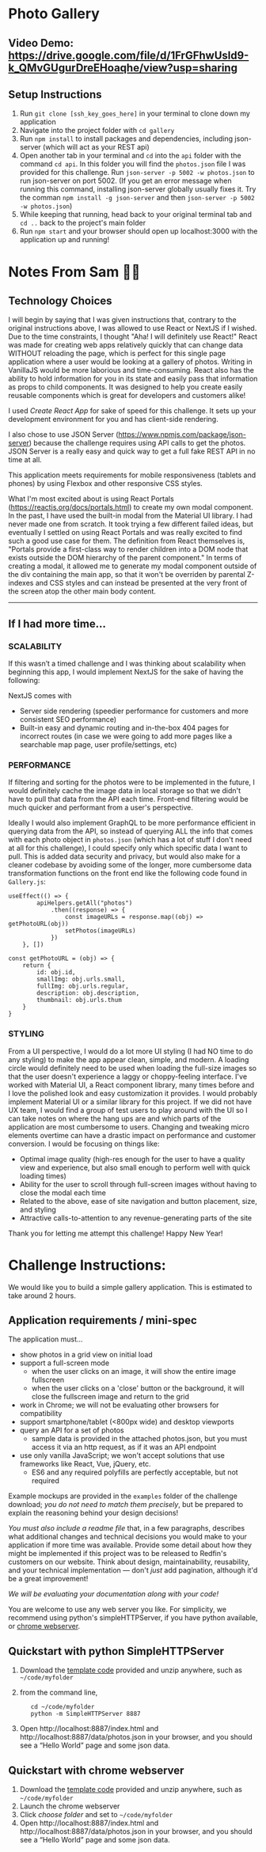 # Photo Gallery

## Video Demo: https://drive.google.com/file/d/1FrGFhwUsld9-k_QMvGUgurDreEHoaqhe/view?usp=sharing

## Setup Instructions
1. Run `git clone [ssh_key_goes_here]` in your terminal to clone down my application
2. Navigate into the project folder with `cd gallery`
3. Run `npm install` to install packages and dependencies, including json-server (which will act as your REST api)
4. Open another tab in your terminal and `cd` into the `api` folder with the command `cd api`. In this folder you will find the `photos.json` file I was provided for this challenge. Run `json-server -p 5002 -w photos.json` to run json-server on port 5002. (If you get an error message when running this command, installing json-server globally usually fixes it. Try the comman `npm install -g json-server` and then `json-server -p 5002 -w photos.json`)
5. While keeping that running, head back to your original terminal tab and `cd ..` back to the project's main folder
6. Run `npm start` and your browser should open up localhost:3000 with the application up and running!
# Notes From Sam 👩🏻

## Technology Choices
I will begin by saying that I was given instructions that, contrary to the original instructions above, I was allowed to use React or NextJS if I wished. Due to the time constraints, I thought "Aha! I will definitely use React!" React was made for creating web apps relatively quickly that can change data WITHOUT reloading the page, which is perfect for this single page application where a user would be looking at a gallery of photos. Writing in VanillaJS would be more laborious and time-consuming. React also has the ability to hold information for you in its state and easily pass that information as props to child components. It was designed to help you create easily reusable components which is great for developers and customers alike!

I used *Create React App* for sake of speed for this challenge. It sets up your development environment for you and has client-side rendering. 

I also chose to use JSON Server (https://www.npmjs.com/package/json-server) because the challenge requires using API calls to get the photos. JSON Server is a really easy and quick way to get a full fake REST API in no time at all.

This application meets requirements for mobile responsiveness (tablets and phones) by using Flexbox and other responsive CSS styles.

What I'm most excited about is using React Portals (https://reactjs.org/docs/portals.html) to create my own modal component. In the past, I have used the built-in modal from the Material UI library. I had never made one from scratch. It took trying a few different failed ideas, but eventually I settled on using React Portals and was really excited to find such a good use case for them. The definition from React themselves is, "Portals provide a first-class way to render children into a DOM node that exists outside the DOM hierarchy of the parent component." In terms of creating a modal, it allowed me to generate my modal component outside of the div containing the main app, so that it won't be overriden by parental Z-indexes and CSS styles and can instead be presented at the very front of the screen atop the other main body content.
___

## If I had more time...
### SCALABILITY
If this wasn’t a timed challenge and I was thinking about scalability when beginning this app, I would implement NextJS for the sake of having the following:

NextJS comes with
* Server side rendering (speedier performance for customers and more consistent SEO performance)
* Built-in easy and dynamic routing and in-the-box 404 pages for incorrect routes (in case we were going to add more pages like a searchable map page, user profile/settings, etc)

### PERFORMANCE

If filtering and sorting for the photos were to be implemented in the future, I would definitely cache the image data in local storage so that we didn't have to pull that data from the API each time. Front-end filtering would be much quicker and performant from a user's perspective.

Ideally I would also implement GraphQL to be more performance efficient in querying data from the API, so instead of querying ALL the info that comes with each photo object in `photos.json` (which has a lot of stuff I don't need at all for this challenge), I could specify only which specific data I want to pull. This is added data security and privacy, but would also make for a cleaner codebase by avoiding some of the longer, more cumbersome data transformation functions on the front end like the following code found in `Gallery.js`:

```
useEffect(() => {
        apiHelpers.getAll("photos")
            .then((response) => {
                const imageURLs = response.map((obj) => getPhotoURL(obj))
                setPhotos(imageURLs)
            })
    }, [])

const getPhotoURL = (obj) => {
    return {
        id: obj.id,
        smallImg: obj.urls.small,
        fullImg: obj.urls.regular,
        description: obj.description,
        thumbnail: obj.urls.thum
    }
}
```

### STYLING
From a UI perspective, I would do a lot more UI styling (I had NO time to do any styling) to make the app appear clean, simple, and modern. A loading circle would definitely need to be used when loading the full-size images so that the user doesn't experience a laggy or choppy-feeling interface. I've worked with Material UI, a React component library, many times before and I love the polished look and easy customization it provides. I would probably implement Material UI or a similar library for this project. If we did not have UX team, I would find a group of test users to play around with the UI so I can take notes on where the hang ups are and which parts of the application are most cumbersome to users. Changing and tweaking micro elements overtime can have a drastic impact on performance and customer conversion. I would be focusing on things like:
- Optimal image quality (high-res enough for the user to have a quality view and experience, but also small enough to perform well with quick loading times)
- Ability for the user to scroll through full-screen images without having to close the modal each time
- Related to the above, ease of site navigation and button placement, size, and styling
- Attractive calls-to-attention to any revenue-generating parts of the site


Thank you for letting me attempt this challenge! Happy New Year!


# Challenge Instructions:
We would like you to build a simple gallery application. This is estimated to take around 2 hours.



## Application requirements / mini-spec

The application must...

- show photos in a grid view on initial load
- support a full-screen mode
    - when the user clicks on an image, it will show the entire image fullscreen
    - when the user clicks on a 'close' button or the background, it will close the fullscreen image and return to the grid
- work in Chrome; we will not be evaluating other browsers for compatibility
- support smartphone/tablet (<800px wide) and desktop viewports
- query an API for a set of photos
    - sample data is provided in the attached photos.json, but you must access it via an http request, as if it was an API endpoint
- use only vanilla JavaScript; we won't accept solutions that use frameworks like React, Vue, jQuery, etc.
    - ES6 and any required polyfills are perfectly acceptable, but not required

Example mockups are provided in the `examples` folder of the challenge download; _you do not need to match them precisely_, but be prepared to explain the reasoning behind your design decisions!

*You must also include a readme file* that, in a few paragraphs, describes what additional changes and technical decisions you would make to your application if more time was available. Provide some detail about how they might be implemented if this project was to be released to Redfin's customers on our website. Think about design, maintainability, reusability, and your technical implementation — don't _just_ add pagination, although it'd be a great improvement!

*We will be evaluating your documentation along with your code!*

You are welcome to use any web server you like. For simplicity, we recommend using python's simpleHTTPServer, if you have python available, or [chrome webserver][cws].

## Quickstart with python SimpleHTTPServer

1. Download the [template code][code] provided and unzip anywhere, such as `~/code/myfolder`
2. from the command line,

	      cd ~/code/myfolder
	      python -m SimpleHTTPServer 8887

3. Open http://localhost:8887/index.html and
http://localhost:8887/data/photos.json in your browser, and you should see a “Hello World” page and some json data.


## Quickstart with chrome webserver

1. Download the [template code][code] provided and unzip anywhere, such as `~/code/myfolder`
2. Launch the chrome webserver
3. Click *choose folder* and set to `~/code/myfolder`
4. Open http://localhost:8887/index.html and http://localhost:8887/data/photos.json in your browser, and you should see a “Hello World” page and some json data.


[cws]: https://chrome.google.com/webstore/detail/web­server­for­chrome/ofhbbkphhbklhfoeikjpcbhemlocgigb?hl=en
[code]:https://drive.google.com/open?id=1S5mLGgLd9JGM1jmlaely0N2vEMGn6x-I




